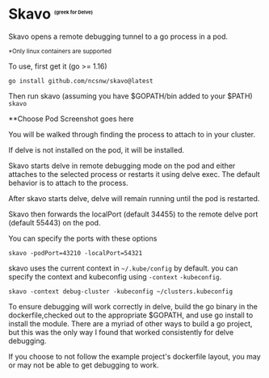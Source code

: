 # Skavo <sup><sub><sup><sub><sup><sub>(greek for Delve)</sup></sub></sup></sub></sup></sub>
Skavo opens a remote debugging tunnel to a go process in a pod.

<sup>*Only linux containers are supported

To use, first get it (go >= 1.16)
```shell
go install github.com/ncsnw/skavo@latest
```

Then run skavo (assuming you have $GOPATH/bin added to your $PATH)
`skavo`

**Choose Pod Screenshot goes here

You will be walked through finding the process to attach to in your cluster.

If delve is not installed on the pod, it will be installed.

Skavo starts delve in remote debugging mode on the pod and either attaches to the selected process or restarts it using
delve exec. The default behavior is to attach to the process.

After skavo starts delve, delve will remain running until the pod is restarted.

Skavo then forwards the localPort (default 34455) to the remote delve port (default 55443) on the pod. 

You can specify the ports with these options
```shell
skavo -podPort=43210 -localPort=54321
```

skavo uses the current context in `~/.kube/config` by default. 
you can specify the context and kubeconfig using `-context` `-kubeconfig`.
```shell
skavo -context debug-cluster -kubeconfig ~/clusters.kubeconfig
```
To ensure debugging will work correctly in delve, build the go binary in the dockerfile,checked out to the appropriate $GOPATH,
and use go install to install the module. There are a myriad of other ways to build a go project, but this was the only
way I found that worked consistently for delve debugging. 

If you choose to not follow the example project's dockerfile layout, you may or may not be able to get debugging to work. 
